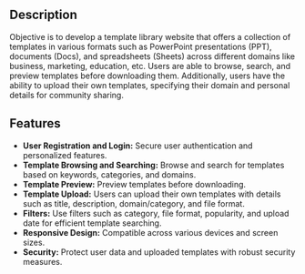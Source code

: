 ## Description
Objective is to develop a template library website that offers a collection of templates in various formats such as PowerPoint presentations (PPT), documents (Docs), and spreadsheets (Sheets) across different domains like business, marketing, education, etc. Users are able to browse, search, and preview templates before downloading them. Additionally, users have the ability to upload their own templates, specifying their domain and personal details for community sharing.

## Features
- **User Registration and Login:** Secure user authentication and personalized features.
- **Template Browsing and Searching:** Browse and search for templates based on keywords, categories, and domains.
- **Template Preview:** Preview templates before downloading.
- **Template Upload:** Users can upload their own templates with details such as title, description, domain/category, and file format.
- **Filters:** Use filters such as category, file format, popularity, and upload date for efficient template searching.
- **Responsive Design:** Compatible across various devices and screen sizes.
- **Security:** Protect user data and uploaded templates with robust security measures.

